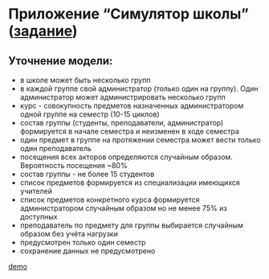 # Приложение “Симулятор школы” ([задание](https://github.com/pdffiller/js-react-school-tasks/blob/master/JS%20Basics/07-oop-school.md))

## Уточнение модели:

 - в школе может быть несколько групп
 - в каждой группе свой администратор (только один на группу). Один администратор может администрировать несколько групп
 - курс - совокупность предметов назначенных администратором одной группе на семестр (10-15 циклов)
 - состав группы (студенты, преподаватели, администратор) формируется в начале семестра и неизменен в ходе семестра
 - один предмет в группе на протяжении семестра может вести только один преподаватель
 - посещения всех акторов определяются случайным образом. Вероятность посещения ~80%
 - состав группы - не более 15 студентов
 - список предметов формируется из специализации имеющихся учителей
 - список предметов конкретного курса формируется администратором случайным образом но не менее 75% из доступных
 - преподаватель по предмету для группы выбирается случайным образом без учёта нагрузки
 - предусмотрен только один семестр
 - сохранение данных не предусмотрено

[demo](https://cath-kb.github.io/js-school/lesson8/simSchool/index.html)